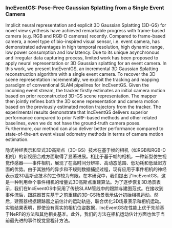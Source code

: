 ### IncEventGS: Pose-Free Gaussian Splatting from a Single Event Camera

Implicit neural representation and explicit 3D Gaussian Splatting (3D-GS) for novel view synthesis have achieved remarkable progress with frame-based camera (e.g. RGB and RGB-D cameras) recently. Compared to frame-based camera, a novel type of bio-inspired visual sensor, i.e. event camera, has demonstrated advantages in high temporal resolution, high dynamic range, low power consumption and low latency. Due to its unique asynchronous and irregular data capturing process, limited work has been proposed to apply neural representation or 3D Gaussian splatting for an event camera. In this work, we present IncEventGS, an incremental 3D Gaussian Splatting reconstruction algorithm with a single event camera. To recover the 3D scene representation incrementally, we exploit the tracking and mapping paradigm of conventional SLAM pipelines for IncEventGS. Given the incoming event stream, the tracker firstly estimates an initial camera motion based on prior reconstructed 3D-GS scene representation. The mapper then jointly refines both the 3D scene representation and camera motion based on the previously estimated motion trajectory from the tracker. The experimental results demonstrate that IncEventGS delivers superior performance compared to prior NeRF-based methods and other related baselines, even we do not have the ground-truth camera poses. Furthermore, our method can also deliver better performance compared to state-of-the-art event visual odometry methods in terms of camera motion estimation.

隐式神经表示和显式3D高斯点（3D-GS）技术在基于帧的相机（如RGB和RGB-D相机）的新视图合成方面取得了显著进展。相比于基于帧的相机，一种新型仿生视觉传感器——事件相机，展现了在高时间分辨率、高动态范围、低功耗和低延迟方面的优势。由于其独特的异步和不规则数据捕捉过程，现有应用于事件相机的神经表示或3D高斯点技术的工作较为有限。在本研究中，我们提出了IncEventGS，这是一种利用单个事件相机的增量式3D高斯点重建算法。为了逐步恢复3D场景表示，我们在IncEventGS中采用了传统SLAM管线中的跟踪与建图范式。在接收到事件流后，跟踪器首先基于之前重建的3D-GS场景表示估计初始相机运动。然后，建图器根据跟踪器之前估计的运动轨迹，联合优化3D场景表示和相机运动。实验结果表明，即使没有真实的相机位姿数据，IncEventGS在性能上优于先前基于NeRF的方法和其他相关基准。此外，我们的方法在相机运动估计方面也优于当前最先进的事件视觉里程计方法。
